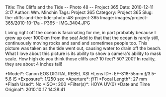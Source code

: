 Title: The Cliffs and the Tide -- Photo 48 -- Project 365
Date: 2010-12-11 3:17
Author: Wm. Minchin
Tags: Project 365
Category: Project 365
Slug: the-cliffs-and-the-tide-photo-48-project-365
Image: images/project-365/2010-10-17a - P365 - IMG_3404.JPG

Living right off the ocean is fascinating for me, in part probably
because I grew up over 1000km from the sea! Add to that that the ocean
is rarely still, continuously moving rocks and sand and sometimes people
too. This picture was taken as the tide went out, causing water to drain
off the beach. What I love about this picture is its ability to show a
camera's ability to mask scale. How high do you think those cliffs are?
10 feet? 50? 200? In reality, they are about 4 inches tall!

<div markdown=1 class="photo-infobox">
*Model*: Canon EOS DIGITAL REBEL XSI  
*Lens ID*: EF-S18-55mm ƒ/3.5-5.6 IS  
*Exposure*: 1/250 sec  
*Aperture*: ƒ/11  
*Focal Length*: 27 mm  
*Flash Used*: No  
*ISO*: 200  
*Filter(s)*: HOYA UV(0)  
*Date and Time Original*: 2010:10:17 14:28:41
</div>

